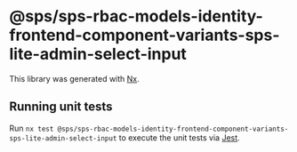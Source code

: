 # @sps/sps-rbac-models-identity-frontend-component-variants-sps-lite-admin-select-input

This library was generated with [Nx](https://nx.dev).

## Running unit tests

Run `nx test @sps/sps-rbac-models-identity-frontend-component-variants-sps-lite-admin-select-input` to execute the unit tests via [Jest](https://jestjs.io).
